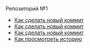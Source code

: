 Репозиторий №1
- [Как сделать новый коммит](./commit_help.md)
- [Как сделать новый коммит](./commit_help.md)
- [Как сделать новый коммит](./commit_help.md)
- [Как просмотреть историю](./log_help.md)
